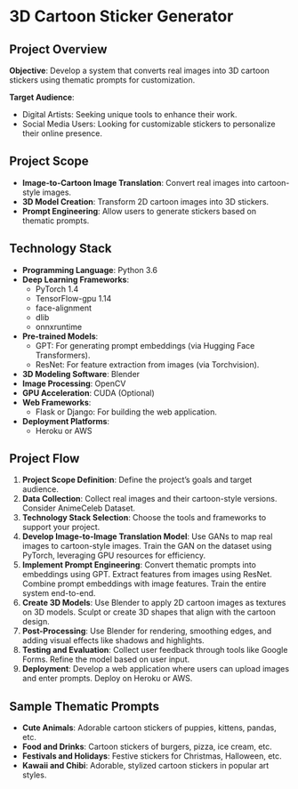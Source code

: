 # 3D Cartoon Sticker Generator

## Project Overview

**Objective**: Develop a system that converts real images into 3D cartoon stickers using thematic prompts for customization.

**Target Audience**:
- Digital Artists: Seeking unique tools to enhance their work.
- Social Media Users: Looking for customizable stickers to personalize their online presence.

## Project Scope

- **Image-to-Cartoon Image Translation**: Convert real images into cartoon-style images.
- **3D Model Creation**: Transform 2D cartoon images into 3D stickers.
- **Prompt Engineering**: Allow users to generate stickers based on thematic prompts.

## Technology Stack

- **Programming Language**: Python  3.6
- **Deep Learning Frameworks**:
  - PyTorch  1.4 
  - TensorFlow-gpu 1.14
  - face-alignment
  - dlib
  - onnxruntime
- **Pre-trained Models**:
  - GPT: For generating prompt embeddings (via Hugging Face Transformers).
  - ResNet: For feature extraction from images (via Torchvision).
- **3D Modeling Software**: Blender
- **Image Processing**: OpenCV
- **GPU Acceleration**: CUDA (Optional)
- **Web Frameworks**:
  - Flask or Django: For building the web application.
- **Deployment Platforms**:
  - Heroku or AWS

## Project Flow

1. **Project Scope Definition**: Define the project’s goals and target audience.
2. **Data Collection**: Collect real images and their cartoon-style versions. Consider AnimeCeleb Dataset.
3. **Technology Stack Selection**: Choose the tools and frameworks to support your project.
4. **Develop Image-to-Image Translation Model**: Use GANs to map real images to cartoon-style images. Train the GAN on the dataset using PyTorch, leveraging GPU resources for efficiency.
5. **Implement Prompt Engineering**: Convert thematic prompts into embeddings using GPT. Extract features from images using ResNet. Combine prompt embeddings with image features. Train the entire system end-to-end.
6. **Create 3D Models**: Use Blender to apply 2D cartoon images as textures on 3D models. Sculpt or create 3D shapes that align with the cartoon design.
7. **Post-Processing**: Use Blender for rendering, smoothing edges, and adding visual effects like shadows and highlights.
8. **Testing and Evaluation**: Collect user feedback through tools like Google Forms. Refine the model based on user input.
9. **Deployment**: Develop a web application where users can upload images and enter prompts. Deploy on Heroku or AWS.

## Sample Thematic Prompts

- **Cute Animals**: Adorable cartoon stickers of puppies, kittens, pandas, etc.
- **Food and Drinks**: Cartoon stickers of burgers, pizza, ice cream, etc.
- **Festivals and Holidays**: Festive stickers for Christmas, Halloween, etc.
- **Kawaii and Chibi**: Adorable, stylized cartoon stickers in popular art styles.




